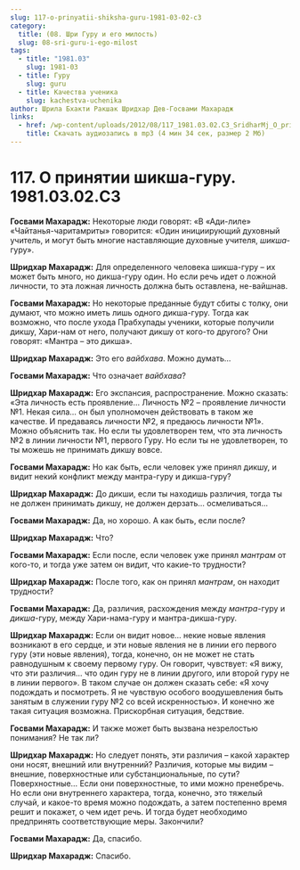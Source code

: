 ```yaml
---
slug: 117-o-prinyatii-shiksha-guru-1981-03-02-c3
category:
  title: (08. Шри Гуру и его милость)
  slug: 08-sri-guru-i-ego-milost
tags:
  - title: "1981.03"
    slug: 1981-03
  - title: Гуру
    slug: guru
  - title: Качества ученика
    slug: kachestva-uchenika
author: Шрила Бхакти Ракшак Шридхар Дев-Госвами Махарадж
links:
  - href: /wp-content/uploads/2012/08/117_1981.03.02.C3_SridharMj_O_prinyatii_Shiksha_Guru.mp3
    title: Скачать аудиозапись в mp3 (4 мин 34 сек, размер 2 Мб)
---
```


# 117. О принятии шикша-гуру. 1981.03.02.C3

**Госвами Махарадж:** Некоторые люди говорят: «В «Ади-лиле» «Чайтанья-чаритамриты» говорится: «Один инициирующий духовный учитель, и могут быть многие наставляющие духовные учителя, *шикша*-гуру».

**Шридхар Махарадж:** Для определенного человека шикша-гуру – их может быть много, но дикша-гуру один. Но если речь идет о ложной личности, то эта ложная личность должна быть оставлена, не-вайшнав.

**Госвами Махарадж:** Но некоторые преданные будут сбиты с толку, они думают, что можно иметь лишь одного дикша-гуру. Тогда как возможно, что после ухода Прабхупады ученики, которые получили дикшу, Хари-нам от него, получают дикшу от кого-то другого? Они говорят: «Мантра – это дикша».

**Шридхар Махарадж:** Это его *вайбхава*. Можно думать…

**Госвами Махарадж:** Что означает *вайбхава*?

**Шридхар Махарадж:** Его экспансия, распространение. Можно сказать: «Эта личность есть проявление… Личность №2 – проявление личности №1. Некая сила… он был уполномочен действовать в таком же качестве. И предаваясь личности №2, я предаюсь личности №1». Можно объяснить так. Но если ты удовлетворен тем, что эта личность №2 в линии личности №1, первого Гуру. Но если ты не удовлетворен, то ты можешь не принимать дикшу вовсе.

**Госвами Махарадж:** Но как быть, если человек уже принял дикшу, и видит некий конфликт между мантра-гуру и дикша-гуру?

**Шридхар Махарадж:** До дикши, если ты находишь различия, тогда ты не должен принимать дикшу, не должен дерзать… осмеливаться…

**Госвами Махарадж:** Да, но хорошо. А как быть, если после?

**Шридхар Махарадж:** Что?

**Госвами Махарадж:** Если после, если человек уже принял *мантрам* от кого-то, и тогда уже затем он видит, что какие-то трудности?

**Шридхар Махарадж:** После того, как он принял *мантрам*, он находит трудности?

**Госвами Махарадж:** Да, различия, расхождения между *мантра*-гуру и *дикша*-гуру, между Хари-нама-гуру и мантра-дикша-гуру.

**Шридхар Махарадж:** Если он видит новое… некие новые явления возникают в его сердце, и эти новые явления не в линии его первого гуру (эти новые явления), тогда, конечно, он не может не стать равнодушным к своему первому гуру. Он говорит, чувствует: «Я вижу, что эти различия… что один гуру не в линии другого, или второй гуру не в линии первого». В таком случае он должен сказать себе: «Я хочу подождать и посмотреть. Я не чувствую особого воодушевления быть занятым в служении гуру №2 со всей искренностью». И конечно же такая ситуация возможна. Прискорбная ситуация, бедствие.

**Госвами Махарадж:** И также может быть вызвана незрелостью понимания? Не так ли?

**Шридхар Махарадж:** Но следует понять, эти различия – какой характер они носят, внешний или внутренний? Различия, которые мы видим – внешние, поверхностные или субстанциональные, по сути? Поверхностные… Если они поверхностные, то ими можно пренебречь. Но если они внутреннего характера, тогда, конечно, это тяжелый случай, и какое-то время можно подождать, а затем постепенно время решит и покажет, о чем идет речь. И тогда будет необходимо предпринять соответствующие меры. Закончили?

**Госвами Махарадж:** Да, спасибо.

**Шридхар Махарадж:** Спасибо.

